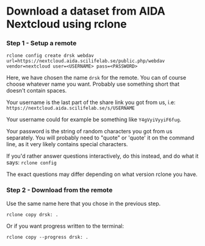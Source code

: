 # Download a dataset from AIDA Nextcloud using rclone
### Step 1 - Setup a remote

`rclone config create drsk webdav url=https://nextcloud.aida.scilifelab.se/public.php/webdav vendor=nextcloud user=<USERNAME> pass=<PASSWORD>`

Here, we have chosen the name `drsk` for the remote. You can of course choose whatever name you want. Probably use something short that doesn't contain spaces.

Your username is the last part of the share link you got from us, i.e: `https://nextcloud.aida.scilifelab.se/s/USERNAME`

Your username could for example be something like `Y4gVyiVyyiF6fug`.

Your password is the string of random characters you got from us separately. You will probably need to "quote" or 'quote' it on the command line, as it very likely contains special characters.

If you'd rather answer questions interactively, do this instead, and do what it says: `rclone config`

The exact questions may differ depending on what version rclone you have.

### Step 2 - Download from the remote
Use the same name here that you chose in the previous step.

`rclone copy drsk: .`

Or if you want progress written to the terminal:

`rclone copy --progress drsk: .`